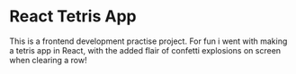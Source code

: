 # React Tetris App
This is a frontend development practise project. For fun i went with making a tetris app in React, with the added flair of confetti explosions on screen when clearing a row!
